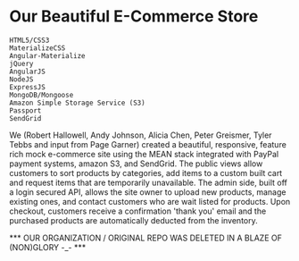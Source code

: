 # Our Beautiful E-Commerce Store
```
HTML5/CSS3
MaterializeCSS
Angular-Materialize
jQuery
AngularJS
NodeJS
ExpressJS
MongoDB/Mongoose
Amazon Simple Storage Service (S3)
Passport
SendGrid
```
We (Robert Hallowell, Andy Johnson, Alicia Chen, Peter Greismer, Tyler Tebbs and input from Page Garner) created a beautiful, responsive, feature rich mock e-commerce site using the MEAN stack integrated with PayPal payment systems, amazon S3, and SendGrid.  The public views allow customers to sort products by categories, add items to a custom built cart and request items that are temporarily unavailable.  The admin side, built off a login secured API, allows the site owner to upload new products, manage existing ones, and contact customers who are wait listed for products.   Upon checkout, customers receive a confirmation 'thank you' email and the purchased products are automatically deducted from the inventory.

*** OUR ORGANIZATION / ORIGINAL REPO WAS DELETED IN A BLAZE OF (NON)GLORY -_- ***

